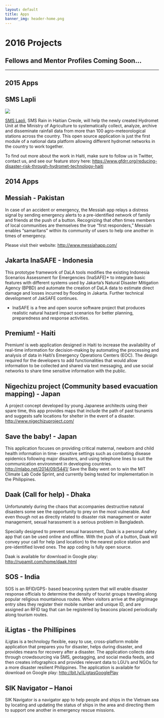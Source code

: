 ```yaml
---
layout: default
title: Apps 
banner_img: header-home.png
---
```


2016 Projects
====

<p><strong><section id="Coming Soon..."></strong>
      <div class="row bg-primary">
        <div>
          <h2>Fellows and Mentor Profiles Coming Soon...</h2>
          </div>
          <hr>
      </div>



2015 Apps
====

SMS Lapli
---------

![]({{site.baseurl}}/img/sms-lapli.png)

[SMS Lapli](http://github.com/gfdrr/sms-lapli), SMS Rain in Haitian Creole, will help the newly created Hydromet Unit at the Ministry of Agriculture to systematically collect, analyze, archive and disseminate rainfall data from more than 100 agro-meteorological stations across the country. This open source application is just the first module of a national data platform allowing different hydromet networks in the country to work together.

To find out more about the work in Haiti, make sure to follow us in Twitter, contact us, and see our feature story here: https://www.gfdrr.org/reducing-disaster-risk-through-hydromet-technology-haiti

2014 Apps
---------
Messiah - Pakistan
---------
In case of an accident or emergency, the Messiah app relays a distress signal by sending emergency alerts to a pre-identified network of family and friends at the push of a button. Recognizing that often times members of local communities are themselves the true “first responders,” Messiah enables “samaritans” within its community of users to help one another in times of emergency.
					
Please visit their website: http://www.messiahapp.com/

Jakarta InaSAFE - Indonesia 
---------
This prototype framework of DaLA tools modifies the existing Indonesia Scenarios Assessment for Emergencies (InaSAFE)* to integrate basic features with different systems used by Jakarta’s Natural Disaster Mitigation Agency (BPBD) and automate the creation of DaLA data to estimate direct damage and losses incurred by flooding in Jakarta. Further technical development of JakSAFE continues.	
				
* InaSAFE is a free and open source software project that produces realistic natural hazard impact scenarios for better planning, preparedness and response activities. 

Premium! - Haiti 
---------
Premium! is web application designed in Haiti to increase the availability of real-time information for decision-making by automating the processing and analysis of data in Haiti’s Emergency Operations Centers (EOC). The design required for the developers to add functionalities that would allow information to be collected and shared via text messaging, and use social networks to share time sensitive information with the public. 

Nigechizu project (Community based evacuation mapping) - Japan 
---------
A project concept developed by young Japanese architects using their spare time, this app provides maps that include the path of past tsunamis and suggests safe locations for shelter in the event of a disaster. http://www.nigechizuproject.com/

Save the baby! - Japan 
---------
This application focuses on providing critical maternal, newborn and child health information in time- sensitive settings such as combating disease epidemics following major disasters, and using telephone lines to suit the communication environment in developing countries. http://mlabo.net/2014/09/5441/
Save the Baby went on to win the MIT Climate Lab Code Sprint, and currently being tested for implementation in the Philippines.

Daak (Call for help) - Dhaka 
---------
Unfortunately during the chaos that accompanies destructive natural disasters some see the opportunity to prey on the most vulnerable. And even though not as directly related to disaster risk management or water management, sexual harassment is a serious problem in Bangladesh.
					
Specially designed to prevent sexual harassment, Daak is a personal safety app that can be used online and offline. With the push of a button, Daak will convey your call for help (and location) to the nearest police station and pre-identified loved ones. The app coding is fully open source.
					
Daak is available for download in Google play: http://rupamit.com/home/daak.html

SOS - India
---------
SOS is  an RFID/GPS- based beaconing system that will enable disaster response officials to determine the density of tourist groups traveling along popular religious mountainous routes.  When visitors arrive at the pilgrimage entry sites they register their mobile number and unique ID, and are assigned an RFID tag that can be registered by beacons placed periodically along tourism routes.

iLigtas - the Phillipines 
---------
iLigtas is a technology flexible, easy to use, cross-platform mobile application that prepares you for disaster, helps during disaster, and provides means for recovery after a disaster.
The application collects data through crowdsourcing via SMS, geotagging, and social media feeds, and then creates infographics and provides relevant data to LGU’s and NGOs for a more disaster resilient Philippines.
The application is available for download on Google play: http://bit.ly/iLigtasGooglePlay

SIK Navigator – Hanoi 
---------
SIK Navigator is a navigator app to help people and ships in the Vietnam sea by locating and updating the status of ships in the area and directing them to support one another in emergency rescue missions.


